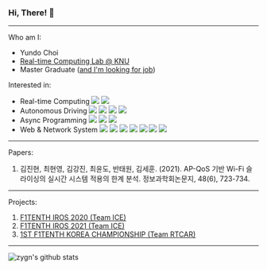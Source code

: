 ### Hi, There! 👋
---
Who am I:

- Yundo Choi
- [Real-time Computing Lab @ KNU](http://rtc.knu.ac.kr)
- Master Graduate ([and I'm looking for job](https://zygn.github.io))

Interested in:

- Real-time Computing <a><img src="https://img.shields.io/badge/C++-00599C?style=flat-square&logo=C%2B%2B&logoColor=white"/> <img src="https://img.shields.io/badge/Linux-FCC624?style=flat-square&logo=Linux&logoColor=black"/></a>
- Autonomous Driving <a><img src="https://img.shields.io/badge/ROS-22314E?style=flat-square&logo=ROS&logoColor=white"/> <img src="https://img.shields.io/badge/Python-3776AB?style=flat-square&logo=Python&logoColor=white"/> <img src="https://img.shields.io/badge/C++-00599C?style=flat-square&logo=C%2B%2B&logoColor=white"/> <img src="https://img.shields.io/badge/Docker-2496ED?style=flat-square&logo=Docker&logoColor=white"/></a>
- Async Programming <a><img src="https://img.shields.io/badge/Discord-5865F2?style=flat-square&logo=Discord&logoColor=white"/> <img src="https://img.shields.io/badge/Python-3776AB?style=flat-square&logo=Python&logoColor=white"/> <img src="https://img.shields.io/badge/Ruby-CC342D?style=flat-square&logo=Ruby&logoColor=white"/> </a>
- Web & Network System <a><img src="https://img.shields.io/badge/Python-3776AB?style=flat-square&logo=Python&logoColor=white"/> <img src="https://img.shields.io/badge/Flask-000000?style=flat-square&logo=Flask&logoColor=white"/> <img src="https://img.shields.io/badge/Ruby-CC342D?style=flat-square&logo=Ruby&logoColor=white"/>  <img src="https://img.shields.io/badge/Sinatra-000000?style=flat-square&logo=Ruby-Sinatra&logoColor=white"/> <img src="https://img.shields.io/badge/SQLite-003B57?style=flat-square&logo=SQLite&logoColor=white"/> <img src="https://img.shields.io/badge/Nginx-009639?style=flat-square&logo=Nginx&logoColor=white"/> <img src="https://img.shields.io/badge/Docker-2496ED?style=flat-square&logo=Docker&logoColor=white"/></a>


---
Papers:

1. 김진현, 최현영, 김강진, 최윤도, 반태원, 김세훈. (2021). AP-QoS 기반 Wi-Fi 슬라이싱의 실시간 시스템 적용의 한계 분석. 정보과학회논문지, 48(6), 723-734.

---
Projects:

1. [F1TENTH IROS 2020 (Team ICE)](https://f1tenth.org/iros2020.html)
2. [F1TENTH IROS 2021 (Team ICE)](https://iros2021.f1tenth.org/results.html#virtual-results)
3. [1ST F1TENTH KOREA CHAMPIONSHIP (Team RTCAR)](http://korea-race.f1tenth.org/)
---

![zygn's github stats](https://github-readme-stats.vercel.app/api?username=zygn&show_icons=true&theme=vue)
